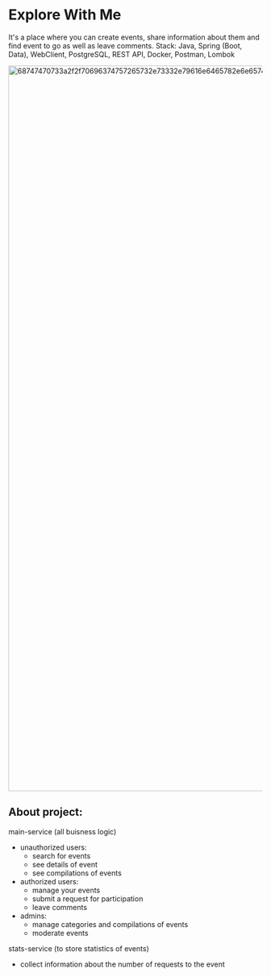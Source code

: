 # Explore With Me
It's a place where you can create events, share information about them and find event to go as well as leave comments.
Stack: Java, Spring (Boot, Data), WebClient, PostgreSQL, REST API, Docker, Postman, Lombok

<img width="1440" alt="68747470733a2f2f70696374757265732e73332e79616e6465782e6e65742f7265736f75726365732f5331395f30392d325f313637343535383734382e706e67" src="https://github.com/xdpxrt/java-explore-with-me/assets/106801220/699ca5c0-d47f-4c19-b2c6-152281cae3ef">

## About project: 

main-service (all buisness logic)
  - unauthorized users:
    - search for events
    - see details of event
    - see compilations of events
  - authorized users:
    - manage your events
    - submit a request for participation
    - leave comments
  - admins:
    - manage categories and compilations of events
    - moderate events
      
stats-service (to store statistics of events)
  -  collect information about the number of requests to the event

